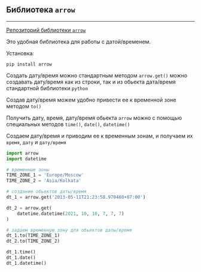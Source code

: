Библиотека `arrow`
---
---

[Репозиторий библиотеки `arrow`](https://github.com/arrow-py/arrow)

Это удобная библиотека для работы с датой/временем.

Установка:

    pip install arrow

Создать дату/время можно стандартным методом `arrow.get()` можно создавать
дату/время как из строки, так и из обьекта дата/время стандартной библиотеки
`python`

Создав дату/время можем удобно привести ее к временной зоне методом `to()`

Получить дату, время, дату/время обьекта `arrow` можно с помощью специальных
методов `time()`, `date()`, `datetime()`

Создаем дату/время и приводим ее к временным зонам, и получаем их `время`, 
`дату` и `дату/время`
```python
import arrow
import datetime

# временные зоны
TIME_ZONE_1 = 'Europe/Moscow'
TIME_ZONE_2 = 'Asia/Kolkata'

# создание обьектов даты/время
dt_1 = arrow.get('2013-05-11T21:23:58.970460+07:00')

dt_2 = arrow.get(
    datetime.datetime(2021, 10, 10, 7, 7, 7)
)

# задаем временную зону для обьектов даты/время
dt_1.to(TIME_ZONE_1)
dt_2.to(TIME_ZONE_2)

dt_1.time()
dt_1.date()
dt_1.datetime()
```

